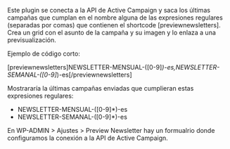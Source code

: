 Este plugin se conecta a la API de Active Campaign y saca los últimas campañas que cumplan en el nombre alguna de las expresiones regulares (separadas por comas) que contienen el shortcode [previewnewsletters]. Crea un grid con el asunto de la campaña y su imagen y lo enlaza a una previsualización. 

Ejemplo de código corto:

[previewnewsletters]NEWSLETTER-MENSUAL-([0-9]*)-es,NEWSLETTER-SEMANAL-([0-9]*)-es[/previewnewsletters]

Mostrararía la últimas campañas enviadas que cumplieran estas expresiones regulares:

* NEWSLETTER-MENSUAL-([0-9]*)-es
* NEWSLETTER-SEMANAL-([0-9]*)-es

En WP-ADMIN > Ajustes > Preview Newsletter hay un formualrio donde configuramos la conexión a la API de Active Campaign.

